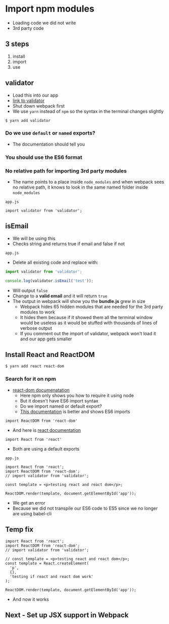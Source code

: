 # Import npm modules
* Loading code we did not write
* 3rd party code

## 3 steps
1. install
2. import
3. use

## validator
* Load this into our app
* [link to validator](https://www.npmjs.com/package/validator)
* Shut down webpack first
* We use `yarn` instead of `npm` so the syntax in the terminal changes slightly

`$ yarn add validator`

### Do we use `default` or `named` exports?
* The documentation should tell you

### You should use the ES6 format

### No relative path for importing 3rd party modules
* The name points to a place inside `node_modules` and when webpack sees no relative path, it knows to look in the same named folder inside `node_modules`

`app.js`

`import validator from 'validator';`

## isEmail
* We will be using this
* Checks string and returns true if email and false if not

`app.js`

* Delete all existing code and replace with:

```js
import validator from 'validator';

console.log(validator.isEmail('test'));
```

* Will output `false`
* Change to a **valid email** and it will return `true`
* The output in webpack will show you the **bundle.js** grew in size
    - Webpack hides 65 hidden modules that are needed for the 3rd party modules to work
    - It hides them because if it showed them all the terminal window would be useless as it would be stuffed with thousands of lines of verbose output
    - If you comment out the import of validator, webpack won't load it and our app gets smaller

## Install React and ReactDOM
`$ yarn add react react-dom`

### Search for it on npm
* [react-dom documenatation](https://www.npmjs.com/package/react-dom)
    - Here npm only shows you how to require it using node
    - But it doesn't have ES6 import syntax
    - Do we import named or default export?
    - [This documentation](https://reactjs.org/docs/react-dom.html) is better and shows ES6 imports

`import ReactDOM from 'react-dom'` 

* And here is [react documentation](https://reactjs.org/docs/react-api.html)

`import React from 'react'`

* Both are using a default exports

`app.js`

```
import React from 'react';
import ReactDOM from 'react-dom';
// import validator from 'validator';

const template = <p>testing react and react dom</p>;

ReactDOM.render(template, document.getElementById('app'));
```

* We get an error
* Because we did not transpile our ES6 code to ES5 since we no longer are using babel-cli

## Temp fix
```
import React from 'react';
import ReactDOM from 'react-dom';
// import validator from 'validator';

// const template = <p>testing react and react dom</p>;
const template = React.createElement(
  'p',
  {},
  'testing if react and react dom work'
);

ReactDOM.render(template, document.getElementById('app'));
```

* And now it works

## Next - Set up JSX support in Webpack
